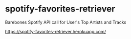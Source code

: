 # spotify-favorites-retriever
Barebones Spotify API call for User's Top Artists and Tracks

https://spotify-favorites-retriever.herokuapp.com/
